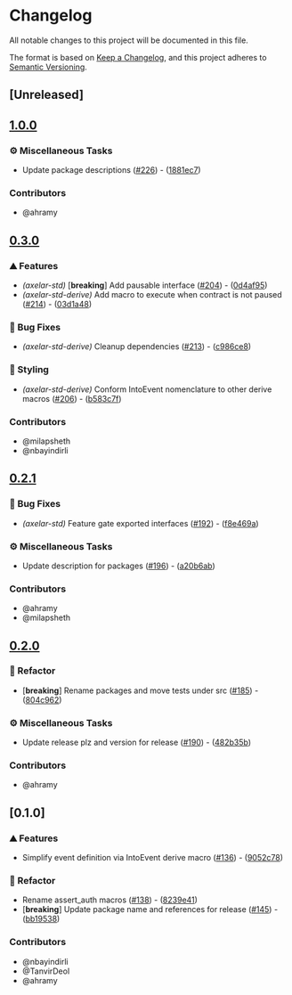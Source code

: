 # Changelog

All notable changes to this project will be documented in this file.

The format is based on [Keep a Changelog](https://keepachangelog.com/en/1.0.0/),
and this project adheres to [Semantic Versioning](https://semver.org/spec/v2.0.0.html).

## [Unreleased]

## [1.0.0](https://github.com/axelarnetwork/axelar-cgp-stellar/compare/stellar-axelar-std-derive-v0.3.0...stellar-axelar-std-derive-v1.0.0)

### ⚙️ Miscellaneous Tasks

- Update package descriptions ([#226](https://github.com/axelarnetwork/axelar-cgp-stellar/pull/226)) - ([1881ec7](https://github.com/axelarnetwork/axelar-cgp-stellar/commit/1881ec723644734f0c19c32db143e7a539f74ad3))

### Contributors

* @ahramy

## [0.3.0](https://github.com/axelarnetwork/axelar-cgp-stellar/compare/stellar-axelar-std-derive-v0.2.1...stellar-axelar-std-derive-v0.3.0)

### ⛰️ Features

- *(axelar-std)* [**breaking**] Add pausable interface ([#204](https://github.com/axelarnetwork/axelar-cgp-stellar/pull/204)) - ([0d4af95](https://github.com/axelarnetwork/axelar-cgp-stellar/commit/0d4af958562e502df15dcd6bc50ec4ec66cbae46))
- *(axelar-std-derive)* Add macro to execute when contract is not paused ([#214](https://github.com/axelarnetwork/axelar-cgp-stellar/pull/214)) - ([03d1a48](https://github.com/axelarnetwork/axelar-cgp-stellar/commit/03d1a48b8ad9d0f4f87fc18d1ffbe6405c814fb5))

### 🐛 Bug Fixes

- *(axelar-std-derive)* Cleanup dependencies ([#213](https://github.com/axelarnetwork/axelar-cgp-stellar/pull/213)) - ([c986ce8](https://github.com/axelarnetwork/axelar-cgp-stellar/commit/c986ce8f689d118e78f6d1435bbe7bffd42ad3fd))

### 🎨 Styling

- *(axelar-std-derive)* Conform IntoEvent nomenclature to other derive macros ([#206](https://github.com/axelarnetwork/axelar-cgp-stellar/pull/206)) - ([b583c7f](https://github.com/axelarnetwork/axelar-cgp-stellar/commit/b583c7f5d11f1e865ce3283dc7b762f51b89a2ae))

### Contributors

* @milapsheth
* @nbayindirli

## [0.2.1](https://github.com/axelarnetwork/axelar-cgp-stellar/compare/stellar-axelar-std-derive-v0.2.0...stellar-axelar-std-derive-v0.2.1)

### 🐛 Bug Fixes

- *(axelar-std)* Feature gate exported interfaces ([#192](https://github.com/axelarnetwork/axelar-cgp-stellar/pull/192)) - ([f8e469a](https://github.com/axelarnetwork/axelar-cgp-stellar/commit/f8e469a2cad2fea2f0e9aa8b2321329d0a1c560d))

### ⚙️ Miscellaneous Tasks

- Update description for packages ([#196](https://github.com/axelarnetwork/axelar-cgp-stellar/pull/196)) - ([a20b6ab](https://github.com/axelarnetwork/axelar-cgp-stellar/commit/a20b6ab2633b3ca407c440b9ce35ff0071384638))

### Contributors

* @ahramy
* @milapsheth

## [0.2.0](https://github.com/axelarnetwork/axelar-cgp-stellar/compare/stellar-axelar-std-derive-v0.1.1...stellar-axelar-std-derive-v0.2.0)

### 🚜 Refactor

- [**breaking**] Rename packages and move tests under src ([#185](https://github.com/axelarnetwork/axelar-cgp-stellar/pull/185)) - ([804c962](https://github.com/axelarnetwork/axelar-cgp-stellar/commit/804c962a667a7889c447decf8155c4f56c7b1bdb))

### ⚙️ Miscellaneous Tasks

- Update release plz and version for release ([#190](https://github.com/axelarnetwork/axelar-cgp-stellar/pull/190)) - ([482b35b](https://github.com/axelarnetwork/axelar-cgp-stellar/commit/482b35b50bf9542e30515bdccbc474305830ad2f))

### Contributors

* @ahramy

## [0.1.0]

### ⛰️ Features

- Simplify event definition via IntoEvent derive macro ([#136](https://github.com/axelarnetwork/axelar-cgp-stellar/pull/136)) - ([9052c78](https://github.com/axelarnetwork/axelar-cgp-stellar/commit/9052c7886b8d2ea12f33a1fdcceaa7d159890c4e))

### 🚜 Refactor

- Rename assert_auth macros ([#138](https://github.com/axelarnetwork/axelar-cgp-stellar/pull/138)) - ([8239e41](https://github.com/axelarnetwork/axelar-cgp-stellar/commit/8239e4126cdccb4156f737dd6e20fad5c2bfc239))
- [**breaking**] Update package name and references for release ([#145](https://github.com/axelarnetwork/axelar-cgp-stellar/pull/145)) - ([bb19538](https://github.com/axelarnetwork/axelar-cgp-stellar/commit/bb195386eeda9c75d4da33eb0cf29fd9cb9b621c))

### Contributors

* @nbayindirli
* @TanvirDeol
* @ahramy
